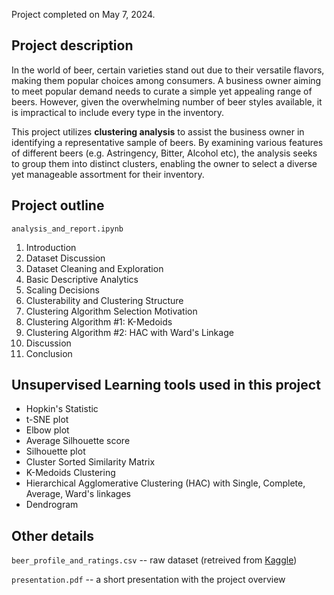 Project completed on May 7, 2024. 
 
## Project description

In the world of beer, certain varieties stand out due to their versatile flavors, making them popular choices among consumers. A business owner aiming to meet popular demand needs to curate a simple yet appealing range of beers. However, given the overwhelming number of beer styles available, it is impractical to include every type in the inventory.

This project utilizes **clustering analysis** to assist the business owner in identifying a representative sample of beers. By examining various features of different beers (e.g. Astringency, Bitter, Alcohol etc), the analysis seeks to group them into distinct clusters, enabling the owner to select a diverse yet manageable assortment for their inventory.

## Project outline

`analysis_and_report.ipynb`
1. Introduction
2. Dataset Discussion
3. Dataset Cleaning and Exploration
4. Basic Descriptive Analytics
5. Scaling Decisions
6. Clusterability and Clustering Structure
7. Clustering Algorithm Selection Motivation
8. Clustering Algorithm #1: K-Medoids
9. Clustering Algorithm #2: HAC with Ward's Linkage
10. Discussion
11. Conclusion

## Unsupervised Learning tools used in this project

- Hopkin's Statistic
- t-SNE plot
- Elbow plot
- Average Silhouette score
- Silhouette plot
- Cluster Sorted Similarity Matrix
- K-Medoids Clustering
- Hierarchical Agglomerative Clustering (HAC) with Single, Complete, Average, Ward's linkages
- Dendrogram

## Other details

`beer_profile_and_ratings.csv` -- raw dataset (retreived from [Kaggle](https://www.kaggle.com/datasets/ruthgn/beer-profile-and-ratings-data-set/data))

`presentation.pdf` -- a short presentation with the project overview
